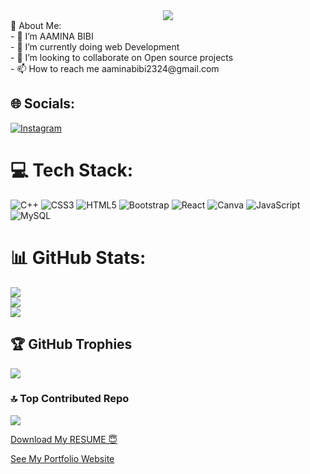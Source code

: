 

<div align="center" >  
 <img src="https://github.com/AAMINABIBI/AAMINABIBI/assets/97452800/37da75db-b31e-4cb7-ae3e-e9254a85ff57" />
</div>
💫
 About Me:
<br>- 👋  I’m AAMINA BIBI<br>- 🌱 I’m currently doing web Development<br>- 💞️ I’m looking to collaborate on Open source projects<br>- 📫 How to reach me aaminabibi2324@gmail.com


## 🌐 Socials:
[![Instagram](https://img.shields.io/badge/Instagram-%23E4405F.svg?logo=Instagram&logoColor=white)](https://instagram.com/amna_writes56)

# 💻 Tech Stack:
![C++](https://img.shields.io/badge/c++-%2300599C.svg?style=for-the-badge&logo=c%2B%2B&logoColor=white) ![CSS3](https://img.shields.io/badge/css3-%231572B6.svg?style=for-the-badge&logo=css3&logoColor=white) ![HTML5](https://img.shields.io/badge/html5-%23E34F26.svg?style=for-the-badge&logo=html5&logoColor=white) ![Bootstrap](https://img.shields.io/badge/bootstrap-%23563D7C.svg?style=for-the-badge&logo=bootstrap&logoColor=white) ![React](https://img.shields.io/badge/react-%2320232a.svg?style=for-the-badge&logo=react&logoColor=%2361DAFB) ![Canva](https://img.shields.io/badge/Canva-%2300C4CC.svg?style=for-the-badge&logo=Canva&logoColor=white) ![JavaScript](https://img.shields.io/badge/javascript-%23323330.svg?style=for-the-badge&logo=javascript&logoColor=%23F7DF1E) ![MySQL](https://img.shields.io/badge/mysql-%2300f.svg?style=for-the-badge&logo=mysql&logoColor=white)
# 📊 GitHub Stats:
![](https://github-readme-stats.vercel.app/api?username=Aaminabibi&theme=bear&hide_border=false&include_all_commits=true&count_private=true)<br/>
![](https://github-readme-streak-stats.herokuapp.com/?user=Aaminabibi&theme=bear&hide_border=false)<br/>
![](https://github-readme-stats.vercel.app/api/top-langs/?username=Aaminabibi&theme=bear&hide_border=false&include_all_commits=true&count_private=true&layout=compact)

## 🏆 GitHub Trophies
![](https://github-profile-trophy.vercel.app/?username=Aaminabibi&theme=radical&no-frame=false&no-bg=false&margin-w=4)

### 🔝 Top Contributed Repo
![](https://github-contributor-stats.vercel.app/api?username=Aaminabibi&limit=5&theme=dark&combine_all_yearly_contributions=true)

<!-- Proudly created with GPRM ( https://gprm.itsvg.in ) -->

  [Download My RESUME 😇](https://drive.google.com/drive/folders/1PMAdn4ISYMNNH3JgrUeQ9-IFp6bEH36C?q=type:pdf)

[See My Portfolio Website](https://aaminabibi.github.io/Portfolio/)
